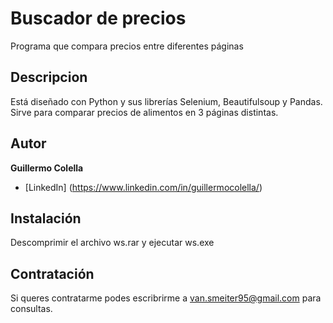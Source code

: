 # Buscador de precios
Programa que compara precios entre diferentes páginas
##  Descripcion	
Está diseñado con Python y sus librerías Selenium, Beautifulsoup y Pandas. Sirve para comparar precios de alimentos en 3 páginas distintas.

##  Autor
**Guillermo Colella**

*  [LinkedIn]   (https://www.linkedin.com/in/guillermocolella/)	

##  Instalación
Descomprimir el archivo ws.rar y ejecutar ws.exe
##  Contratación
Si queres contratarme podes escribrirme a van.smeiter95@gmail.com para consultas.

